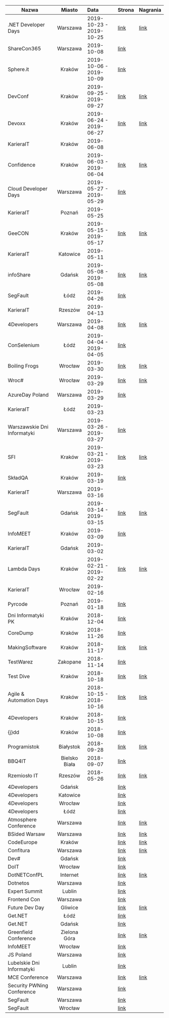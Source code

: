 | Nazwa | Miasto | Data | Strona | Nagrania |
|----------|:-------------:|:------|:------|:------|
| .NET Developer Days	| Warszawa	| 2019-10-23 - 2019-10-25	| [link](http://net.developerdays.pl/)	| [link](https://www.youtube.com/channel/UC_oRRPZrYP4gZQOJOcuTyUw/videos) |
| ShareCon365 | Warszawa | 2019-10-08 |[link](http://www.sharecon365.pl/)||
| Sphere.it	| Kraków	| 2019-10-06 - 2019-10-09	| [link](https://sphere.it/)	|  |
| DevConf	| Kraków	| 2019-09-25 - 2019-09-27	| [link](http://devconf.pl)	| [link](https://www.youtube.com/channel/UCXp2tbIOcFe0WP1OaoREmWA/videos) |
| Devoxx	| Kraków	| 2019-06-24 - 2019-06-27	| [link](http://devoxx.pl/)	| [link](https://www.youtube.com/watch?v=5VFOYM6DlJc&list=PLRsbF2sD7JVqYR6LI7atNZFvVKyAC1lwH) |
| KarieraIT	| Kraków	| 2019-06-08	| 	|  |
| Confidence	| Kraków	| 2019-06-03 - 2019-06-04	| [link](https://confidence-conference.org/)	| [link](https://www.youtube.com/user/PROIDEAconferences/playlists?sort=dd&shelf_id=8&view=50) |
| Cloud Developer Days	| Warszawa	| 2019-05-27 - 2019-05-29	| [link](http://cloud.developerdays.pl/)	|  |
| KarieraIT	| Poznań	| 2019-05-25	| 	|  |
| GeeCON	| Kraków	| 2019-05-15 - 2019-05-17	| [link](https://geecon.org/)	| [link](https://www.youtube.com/channel/UCVnJYdr91EZW8YvtMrxB1bg/videos) |
| KarieraIT	| Katowice	| 2019-05-11	| 	|  |
| infoShare	| Gdańsk	| 2019-05-08 - 2019-05-08	| [link](https://infoshare.pl/)	| [link](https://www.youtube.com/user/infoSharePL/playlists) |
| SegFault	| Łódź	| 2019-04-26	| [link](http://segfault.events/)	|  |
| KarieraIT	| Rzeszów	| 2019-04-13	| 	|  |
| 4Developers	| Warszawa	| 2019-04-08	| [link](https://4developers.org.pl/)	| [link](https://www.youtube.com/user/PROIDEAconferences/playlists?sort=dd&shelf_id=13&view=50) |
|ConSelenium |Łódź | 2019-04-04 - 2019-04-05 | [link](http://conselenium.pl/)||
| Boiling Frogs	| Wrocław	| 2019-03-30	| [link](https://2019.boilingfrogs.pl/)	| [link](https://www.youtube.com/channel/UCgUfIjfLvWmARsQ-d5gPzrw/videos) |
| Wroc#	| Wrocław	| 2019-03-29	| [link](https://www.wrocsharp.com/)	| [link](https://www.youtube.com/channel/UCQBldPvCFyB7GECmEsXKBlw/videos) |
| AzureDay Poland	| Warszawa	| 2019-03-29	| [link](http://azureday.pro/)	|  |
| KarieraIT	| Łódź	| 2019-03-23	| 	|  |
| Warszawskie Dni Informatyki	| Warszawa	| 2019-03-26 - 2019-03-27	| [link](https://warszawskiedniinformatyki.pl/)	|  |
| SFI	| Kraków	| 2019-03-21 - 2019-03-23	| [link](https://sfi.pl/)	| [link](https://www.youtube.com/user/StudenckiFestiwalInf/videos) |
|SkładQA | Kraków | 2019-03-19| [link](http://kraqa.pl/) ||
| KarieraIT	| Warszawa	| 2019-03-16	| 	|  |
| SegFault	| Gdańsk	| 2019-03-14 - 2019-03-15	| [link](http://segfault.events/)	| [link](https://www.youtube.com/channel/UCV38Do_3C5uVk3lWePkyxTA/videos) |
| InfoMEET	| Kraków	| 2019-03-09	| [link](https://www.infomeet.pl/)	|  |
| KarieraIT	| Gdańsk	| 2019-03-02	| 	|  |
| Lambda Days	| Kraków	| 2019-02-21 - 2019-02-22	| [link](http://www.lambdadays.org/)	| [link](https://www.youtube.com/watch?v=RCU5WQDT8_8&list=PLWbHc_FXPo2jaxwnNB7KFEV7HYA0qHVxl) |
| KarieraIT	| Wrocław	| 2019-02-16	| 	|  |
| Pyrcode	| Poznań	| 2019-01-18	| [link](https://pyrcode.pl)	|  |
| Dni Informatyki PK	| Kraków	| 2018-12-04	| [link](https://itad-pk.github.io/)	|  |
| CoreDump	| Kraków	| 2018-11-26	| [link](http://coredump.events)	|  |
| MakingSoftware	| Kraków	| 2018-11-17	| [link](http://www.makingsoftware.pl/)	| [link](https://www.youtube.com/channel/UCO2SsvexXR8TkLwjU08EMMA/videos) |
| TestWarez	| Zakopane	| 2018-11-14	| [link](https://www.testwarez.pl/)	|  |
| Test Dive	| Kraków	| 2018-10-18	| [link](http://www.testdive.pl/)	| [link](https://www.youtube.com/channel/UC-8YqwFBC15rMjJRzt3OY9A/videos) |
| Agile & Automation Days | Kraków | 2018-10-15 - 2018-10-16 | [link](http://aadays.pl)| [link](https://www.youtube.com/playlist?list=PLi88SNN9jMXx2IDLrMSzJRXsnR3dCg6xV) |
| 4Developers	| Kraków	| 2018-10-15 | [link](https://krakow.4developers.org.pl/)	|  |
| {j}dd	| Kraków	| 2018-10-08 | [link](https://www.jdd.org.pl)	|  |
| Programistok	| Białystok	| 2018-09-28	| [link](http://programistok.org/)	| [link](https://www.youtube.com/user/programistok/videos) |
| BBQ4IT	| Bielsko Biała	| 2018-09-07	| [link](http://bbq4.it/)	|  |
| Rzemiosło IT	| Rzeszów	| 2018-05-26	| [link](http://rzemioslo.it/)	| [link](https://www.youtube.com/channel/UCKuLHBJ7bMib3JcKN7eP5-Q/videos) |
| 4Developers	| Gdańsk	| 	| [link](https://gdansk.4developers.org.pl/)	|  |
| 4Developers	| Katowice	| 	| [link](https://katowice.4developers.org.pl/)	|  |
| 4Developers	| Wrocław	| 	| [link](https://wroclaw.4developers.org.pl/)	|  |
| 4Developers	| Łódź	| 	| [link](https://lodz.4developers.org.pl/)	|  |
| Atmosphere Conference	| Warszawa	| 	| [link](https://atmosphere-conference.com/)	| [link](https://www.youtube.com/user/PROIDEAconferences/playlists?sort=dd&shelf_id=11&view=50) |
| BSided Warsaw	| Warszawa	| 	| [link](https://securitybsides.pl/)	| [link](https://www.youtube.com/channel/UCexBIw_UJOz-H1PD9I9zkGw/videos) |
| CodeEurope	| Kraków	| 	| [link](https://www.codeeurope.pl/)	| [link](https://www.youtube.com/channel/UChdVVEAilVHULlycMbqRpdg/videos) |
| Confitura	| Warszawa	| 	| [link](https://2018.confitura.pl/)	| [link](https://www.youtube.com/user/confiturapl/videos) |
| Dev#	| Gdańsk	| 	| [link](http://devsharp.pl/)	|  |
| DoIT	| Wrocław	| 	| [link](http://doit-conf.pl/)	|  |
| DotNETConfPL	| Internet	| 	| [link](https://dotnetconf.pl/)	| [link](https://www.youtube.com/channel/UCs3oPPpRdETQTsxVF-Wvqbg/videos) |
| Dotnetos	| Warszawa	| 	| [link](https://dotnetos.org/)	|  |
| Expert Summit	| Lublin	| 	| [link](https://expertsummit.pl/)	|  |
| Frontend Con	| Warszawa	| 	| [link](https://frontend-con.io/)	|  |
| Future Dev Day	| Gliwice	| 	| [link](https://futuredevday.pl/)	| [link](https://www.youtube.com/channel/UCrsv5LuxRfbAUleQRnAC0gw/videos) |
| Get.NET	| Łódź	| 	| [link](https://konferencjaget.net/pl/lodz)	|  |
| Get.NET	| Gdańsk	| 	| [link](https://konferencjaget.net/pl/gdansk)	|  |
| Greenfield Conference	| Zielona Góra	| 	| [link](http://greenfieldconf.pl/)	| [link](https://www.youtube.com/channel/UChG7hsrjUYyYG13AkSIfQIw/videos) |
| InfoMEET	| Wrocław	| 	| [link](https://www.infomeet.pl/)	|  |
| JS Poland	| Warszawa	| 	| [link](https://js-poland.pl)	|  |
| Lubelskie Dni Informatyki	| Lublin	| 	| [link](https://ldi.org.pl/)	|  |
| MCE Conference	| Warszawa	| 	| [link](https://2018.mceconf.com/)	| [link](https://www.youtube.com/channel/UCVmsyhkifdHTomiVlA11FgQ/playlists) |
| Security PWNing Conference | Warszawa |  | [link](https://www.instytutpwn.pl/konferencja/pwning/)   |
| SegFault	| Warszawa	| 	| [link](http://segfault.events/)	|  |
| SegFault	| Wrocław	| 	| [link](http://segfault.events/)	|  |

